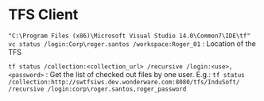 # TFS Client

`"C:\Program Files (x86)\Microsoft Visual Studio 14.0\Common7\IDE\tf"
vc status /login:Corp\roger.santos /workspace:Roger_01` : Location of the TFS

`tf status /collection:<collection_url> /recursive /login:<use>,<password>` : Get the list of checked out files by one user. E.g.: `tf status /collection:http://swtfsiws.dev.wonderware.com:8080/tfs/InduSoft/ /recursive /login:corp\roger.santos,roger_password`
